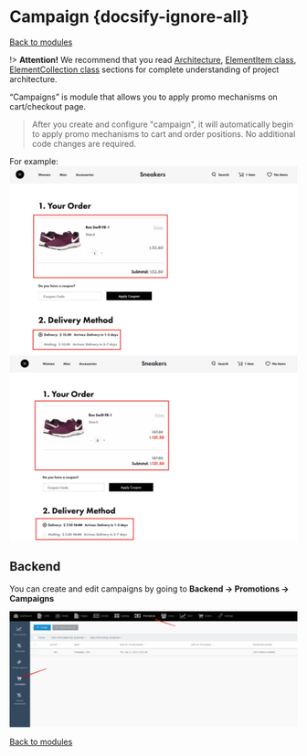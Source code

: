 # Campaign {docsify-ignore-all}

[Back to modules](modules/home.md)

!> **Attention!**  We recommend that you read [Architecture](home.md#architecture), [ElementItem class](item-class/item-class.md),
[ElementCollection class](collection-class/collection-class.md) sections for complete understanding of  project architecture.

“Campaigns” is module that allows you to apply promo mechanisms on cart/checkout page.

> After you create and configure "campaign", it will automatically begin to apply promo mechanisms to cart and order positions.
No additional code changes are required.

For example:
![](./../../assets/images/example-campaign-1.png)
![](./../../assets/images/example-campaign-2.png)

## Backend

You can create and edit campaigns by going to **Backend -> Promotions -> Campaigns**

![](./../../assets/images/backend-campaign-1.png)

[Back to modules](modules/home.md)